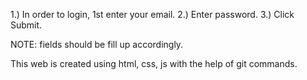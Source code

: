 1.) In order to login, 1st enter your email.
2.) Enter password.
3.) Click Submit.

NOTE: fields should be fill up accordingly.

This web is created using html, css, js with the help of git commands.

